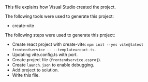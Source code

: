 This file explains how Visual Studio created the project.

The following tools were used to generate this project:
- create-vite

The following steps were used to generate this project:
- Create react project with create-vite: `npm init --yes vite@latest frontendservice -- --template=react-ts`.
- Updating vite.config.ts with port.
- Create project file (`frontendservice.esproj`).
- Create `launch.json` to enable debugging.
- Add project to solution.
- Write this file.
